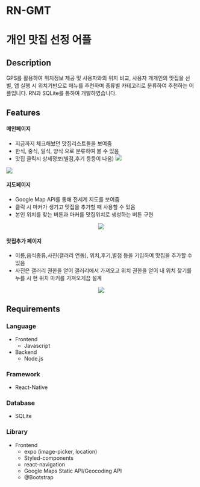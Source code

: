 # RN-GMT

# 개인 맛집 선정 어플
 

## Description  

GPS를 활용하여 위치정보 제공 및 사용자와의 위치 비교, 사용자 개개인의 맛집을 선별, 앱 실행 시 위치기반으로 메뉴를 추천하며 종류별 카테고리로 분류하여 추천하는 어플입니다. RN과 SQLite를 통하여 개발하였습니다.


## Features 
  

#### 메인페이지 

- 지금까지 체크해놨던 맛집리스트들을 보여줌 
- 한식, 중식, 일식, 양식 으로 분류하여 볼 수 있음
- 맛집 클릭시 상세정보(별점,후기 등등이 나옴)
![](https://velog.velcdn.com/images/taek_jini/post/d5776390-db58-4a9f-bfa2-9d91e11a779d/image.png)

![](https://velog.velcdn.com/images/taek_jini/post/dacb743a-8cd9-4c0c-8b61-9414de67dbac/image.png)


#### 지도페이지

- Google Map API를 통해 전세계 지도를 보여줌
- 클릭 시 마커가 생기고 맛집을 추가할 때 사용할 수 있음
- 본인 위치를 찾는 버튼과 마커를 맛집위치로 생성하는 버튼 구현
 <p align='center'>
 <img src="https://velog.velcdn.com/images/taek_jini/post/36287171-7a88-4116-97d1-b9216a5cbfbe/image.png")
 </p>

#### 맛집추가 페이지
- 이름,음식종류,사진(갤러리 연동), 위치,후기,별점 등을 기입하여 맛집을 추가할 수 있음
- 사진은 갤러리 권한을 얻어 갤러리에서 가져오고 위치 권한을 얻어 내 위치 찾기를 누를 시 현 위치 마커를 가져오게끔 설계

 <p align='center'>
 <img src="https://user-images.githubusercontent.com/93184838/211484222-67ec2610-0b25-4375-81c9-ccccd954a271.png")
  </p>


## Requirements

### Language

- Frontend
  - Javascript
- Backend
  - Node.js

### Framework

 - React-Native


### Database

 - SQLite

### Library

- Frontend
  - expo (image-picker, location)
  - Styled-components
  - react-navigation
  - Google Maps Static API/Geocoding API
  - @Bootstrap

  
